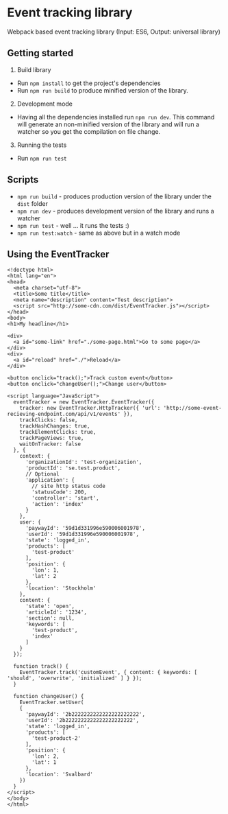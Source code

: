 # Event tracking library

Webpack based event tracking library (Input: ES6, Output: universal library)

## Getting started

1. Build library
  * Run `npm install` to get the project's dependencies
  * Run `npm run build` to produce minified version of the library.
2. Development mode
  * Having all the dependencies installed run `npm run dev`. This command will generate an non-minified version of the library and will run a watcher so you get the compilation on file change.
3. Running the tests
  * Run `npm run test`

## Scripts

* `npm run build` - produces production version of the library under the `dist` folder
* `npm run dev` - produces development version of the library and runs a watcher
* `npm run test` - well ... it runs the tests :)
* `npm run test:watch` - same as above but in a watch mode

## Using the EventTracker

```
<!doctype html>
<html lang="en">
<head>
  <meta charset="utf-8">
  <title>Some title</title>
  <meta name="description" content="Test description">
  <script src="http://some-cdn.com/dist/EventTracker.js"></script>
</head>
<body>
<h1>My headline</h1>

<div>
  <a id="some-link" href="./some-page.html">Go to some page</a>
</div>
<div>
  <a id="reload" href="./">Reload</a>
</div>

<button onclick="track();">Track custom event</button>
<button onclick="changeUser();">Change user</button>

<script language="JavaScript">
  eventTracker = new EventTracker.EventTracker({
    tracker: new EventTracker.HttpTracker({ 'url': 'http://some-event-recieving-endpoint.com/api/v1/events' }),
    trackClicks: false,
    trackHashChanges: true,
    trackElementClicks: true,
    trackPageViews: true,
    waitOnTracker: false
  }, {
    context: {
      'organizationId': 'test-organization',
      'productId': 'se.test.product',
      // Optional
      'application': {
        // site http status code
        'statusCode': 200,
        'controller': 'start',
        'action': 'index'
      }
    },
    user: {
      'paywayId': '59d1d331996e590006001978',
      'userId': '59d1d331996e590006001978',
      'state': 'logged_in',
      'products': [
        'test-product'
      ],
      'position': {
        'lon': 1,
        'lat': 2
      },
      'location': 'Stockholm'
    },
    content: {
      'state': 'open',
      'articleId': '1234',
      'section': null,
      'keywords': [
        'test-product',
        'index'
      ]
    }
  });
  
  function track() {
    EventTracker.track('customEvent', { content: { keywords: [ 'should', 'overwrite', 'initialized' ] } });
  }

  function changeUser() {
    EventTracker.setUser(
    {
      'paywayId': '2b2222222222222222222222',
      'userId': '2b2222222222222222222222',
      'state': 'logged_in',
      'products': [
        'test-product-2'
      ],
      'position': {
        'lon': 2,
        'lat': 1
      },
      'location': 'Svalbard'
    })
  }
</script>
</body>
</html>
```

